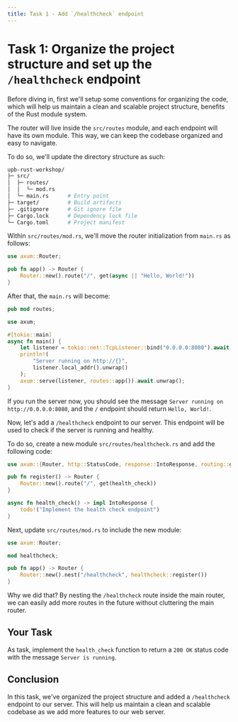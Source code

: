 ```yaml
---
title: Task 1 - Add `/healthcheck` endpoint
---
```


# Task 1: Organize the project structure and set up the `/healthcheck` endpoint

Before diving in, first we'll setup some conventions for organizing the code, which will help us maintain a clean and scalable project structure, benefits of the Rust module system.

The router will live inside the `src/routes` module, and each endpoint will have its own module. This way, we can keep the codebase organized and easy to navigate.

To do so, we'll update the directory structure as such:

```bash
upb-rust-workshop/
├─ src/
│  ├─ routes/
│  │  └─ mod.rs
│  └─ main.rs      # Entry point
├─ target/         # Build artifacts
├─ .gitignore      # Git ignore file
├─ Cargo.lock      # Dependency lock file
└─ Cargo.toml      # Project manifest
```

Within `src/routes/mod.rs`, we'll move the router initialization from `main.rs` as follows:

```rust title="src/routes/mod.rs"
use axum::Router;

pub fn app() -> Router {
    Router::new().route("/", get(async || "Hello, World!"))
}
```

After that, the `main.rs` will become:

```rust title="src/main.rs"
pub mod routes;

use axum;

#[tokio::main]
async fn main() {
    let listener = tokio::net::TcpListener::bind("0.0.0.0:8080").await.unwrap();
    println!(
        "Server running on http://{}",
        listener.local_addr().unwrap()
    );
    axum::serve(listener, routes::app()).await.unwrap();
}
```

If you run the server now, you should see the message `Server running on http://0.0.0.0:8080`, and the `/` endpoint should return `Hello, World!`.

Now, let's add a `/healthcheck` endpoint to our server. This endpoint will be used to check if the server is running and healthy.

To do so, create a new module `src/routes/healthcheck.rs` and add the following code:

```rust title="src/routes/healthcheck.rs"
use axum::{Router, http::StatusCode, response::IntoResponse, routing::get};

pub fn register() -> Router {
    Router::new().route("/", get(health_check))
}

async fn health_check() -> impl IntoResponse {
    todo!("Implement the health check endpoint")
}
```

Next, update `src/routes/mod.rs` to include the new module:

```rust title="src/routes/mod.rs"
use axum::Router;

mod healthcheck;

pub fn app() -> Router {
    Router::new().nest("/healthcheck", healthcheck::register())
}
```

Why we did that? By nesting the `/healthcheck` route inside the main router, we can easily add more routes in the future without cluttering the main router.

## Your Task

As task, implement the `health_check` function to return a `200 OK` status code with the message `Server is running`.

## Conclusion

In this task, we've organized the project structure and added a `/healthcheck` endpoint to our server. This will help us maintain a clean and scalable codebase as we add more features to our web server.
